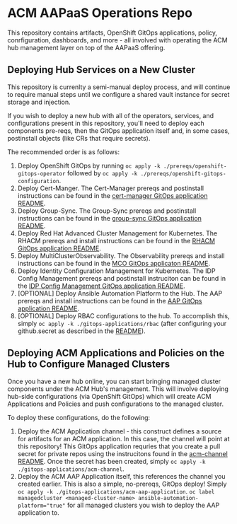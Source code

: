 # ACM AAPaaS Operations Repo

This repository contains artifacts, OpenShift GitOps applications, policy, conrfiguration, dashboards, and more - all involved with operating the ACM hub management layer on top of the AAPaaS offering.  

## Deploying Hub Services on a New Cluster

This repository is currenlty a semi-manual deploy process, and will continue to require manual steps until we configure a shared vault instance for secret storage and injection.  

If you wish to deploy a new hub with all of the operators, services, and configurations present in this repository, you'll need to deploy each components pre-reqs, then the GitOps application itself and, in some cases, postinstall objects (like CRs that require secrets).  

The recommended order is as follows:
1. Deploy OpenShift GitOps by running `oc apply -k ./prereqs/openshift-gitops-operator` followed by `oc apply -k ./prereqs/openshift-gitops-configuration`.  
2. Deploy Cert-Manger.  The Cert-Manager prereqs and postinstall instructions can be found in the [cert-manager GitOps application README](./operators/cert-manager/README.md). 
3. Deploy Group-Sync.  The Group-Sync prereqs and postinstall instructions can be found in the [group-sync GitOps application README](./operators/group-sync/README.md).
4. Deploy Red Hat Advanced Cluster Management for Kubernetes.  The RHACM prereqs and install instructions can be found in the [RHACM GitOps application README](./operators/red-hat-advanced-cluster-management/README.md).  
5. Deploy MultiClusterObservability.  The Observability prereqs and install instructions can be found in the [MCO GitOps applicaton README](./operators/multiclusterobservability/README.md).
6. Deploy Identity Configuration Management for Kubernetes.  The IDP Config Management prereqs and postinstall instruciton can be found in the [IDP Config Management GitOps application README](./operators/identity-configuration-management-for-kubernetes/README.md).  
7. [OPTIONAL] Deploy Ansible Automation Platform to the Hub.  The AAP prereqs and install instructions can be found in the [AAP GitOps application README](./operators/ansible-automation-platform/README.md).  
8. [OPTIONAL] Deploy RBAC configurations to the hub.  To accomplish this, simply `oc apply -k ./gitops-applications/rbac` (after configuring your github.secret as described in the [README](./gitops-applications/rbac/README.md)).  

## Deploying ACM Applications and Policies on the Hub to Configure Managed Clusters

Once you have a new hub online, you can start bringing managed cluster components under the ACM Hub's management. This will involve deploying hub-side configurations (via OpenShift GitOps) which will create ACM Applications and Policies and push configurations to the managed cluster.  

To deploy these configurations, do the following:
1. Deploy the ACM Application channel - this construct defines a source for artifacts for an ACM application.  In this case, the channel will point at this repository!  This GitOps application requries that you create a pull secret for private repos using the instrucitons found in the [acm-channel README](./acm-applications/subscriptions/.prereqs/README.md).  Once the secret has been created, simply `oc apply -k ./gitops-applications/acm-channel`.  
2. Deploy the ACM AAP Application itself, this references the channel you created earlier.  This is also a simple, no-prereqs, GitOps deploy!  Simply `oc apply -k ./gitops-applications/acm-aap-application`.  `oc label managedcluster <managed-cluster-name> ansible-automation-platform="true"` for all managed clusters you wish to deploy the AAP application to.  
